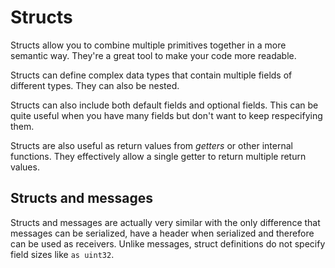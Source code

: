 # Structs

Structs allow you to combine multiple primitives together in a more semantic way. They're a great tool to make your code more readable.

Structs can define complex data types that contain multiple fields of different types. They can also be nested.

Structs can also include both default fields and optional fields. This can be quite useful when you have many fields but don't want to keep respecifying them.

Structs are also useful as return values from *getters* or other internal functions. They effectively allow a single getter to return multiple return values.

## Structs and messages

Structs and messages are actually very similar with the only difference that messages can be serialized, have a header when serialized and therefore can be used as receivers. Unlike messages, struct definitions do not specify field sizes like `as uint32`.